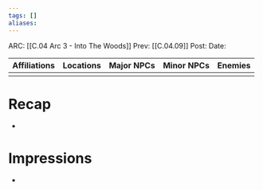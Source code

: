 ```yaml
---
tags: []
aliases:
---
```

ARC: [[C.04 Arc 3 - Into The Woods]]
Prev: [[C.04.09]]
Post:
Date:

| Affiliations | Locations | Major NPCs | Minor NPCs |  Enemies   | 
| ----------------- | ------------ | --------- | ---------- | ---------- |
|                   |              |           |            |             |

   # Recap
   - 

   # Impressions
   - 